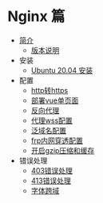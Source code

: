 # Nginx 篇

* [简介](简介.md)
  + [版本说明](版本说明.md)
* 安装
  + [Ubuntu 20.04 安装](../../Linux/Ubuntu/20.04/软件安装/安装Nginx.md)
* 配置
  + [http转https](配置/http转https.md)
  + [部署vue单页面](配置/部署vue单页面.md)
  + [反向代理](配置/反向代理.md)
  + [代理wss配置](配置/代理wss配置.md)
  + [泛域名配置](配置/泛域名配置.md)
  + [frp内网穿透配置](配置/frp内网穿透配置.md)
  + [开启gzip压缩和缓存](配置/开启gzip压缩和缓存.md)
* 错误处理
  + [403错误处理](错误处理/403错误处理.md)
  + [413错误处理](错误处理/413错误处理.md)
  + [字体跨域](错误处理/字体跨域.md)
